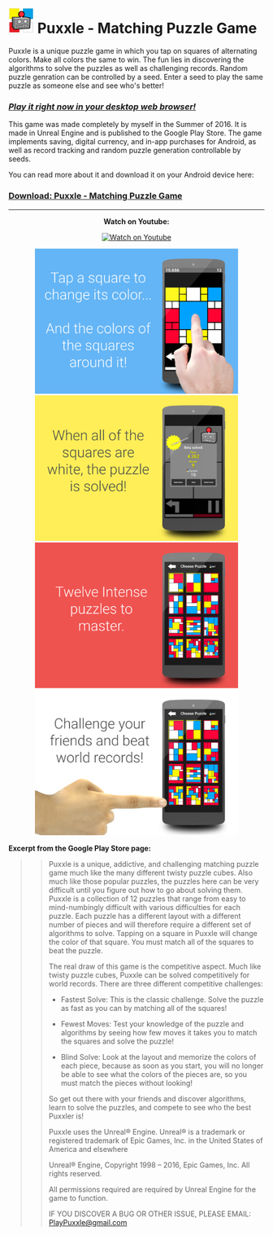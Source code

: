 <h1><img src="img/icon.webp" width="50">
Puxxle - Matching Puzzle Game
</h1>

Puxxle is a unique puzzle game in which you tap on squares of alternating colors. Make all colors the same to win. The fun lies in discovering the algorithms to solve the puzzles as well as challenging records. Random puzzle genration can be controlled by a seed. Enter a seed to play the same puzzle as someone else and see who's better!

### [*Play it right now in your desktop web browser!*](https://ryanawalters.github.io/Puxxle/)

This game was made completely by myself in the Summer of 2016. It is made in Unreal Engine and is published to the Google Play Store. The game implements saving, digital currency, and in-app purchases for Android, as well as record tracking and random puzzle generation controllable by seeds.

You can read more about it and download it on your Android device here:
### [Download: Puxxle - Matching Puzzle Game](https://play.google.com/store/apps/details?id=com.illiquid.puzzle)

---

<p align="center">
<b>Watch on Youtube:</b>  

<p align="center">
<a href="http://www.youtube.com/watch?feature=player_embedded&v=9pTmUcxPwwQ
" target="_blank"><img src="http://img.youtube.com/vi/9pTmUcxPwwQ/0.jpg" 
alt="Watch on Youtube" width="240" height="180" border="0" /></a>
</p>
</p>

<p align="center">
  <img src="img/1.png" width="400"> <img src="img/2.png" width="400"> <img src="img/3.png" width="400"> <img src="img/4.png" width="400">
</p>

**Excerpt from the Google Play Store page:**
<blockquote>
  <blockquote>
  <p>Puxxle is a unique, addictive, and challenging matching puzzle game much like the many different twisty puzzle cubes. Also much like those popular puzzles, the puzzles here can be very difficult until you figure out how to go about solving them. Puxxle is a collection of 12 puzzles that range from easy to mind-numbingly difficult with various difficulties for each puzzle. Each puzzle has a different layout with a different number of pieces and will therefore require a different set of algorithms to solve. Tapping on a square in Puxxle will change the color of that square. You must match all of the squares to beat the puzzle.

The real draw of this game is the competitive aspect. Much like twisty puzzle cubes, Puxxle can be solved competitively for world records. There are three different competitive challenges:

* Fastest Solve: This is the classic challenge. Solve the puzzle as fast as you can by matching all of the squares!

* Fewest Moves: Test your knowledge of the puzzle and algorithms by seeing how few moves it takes you to match the squares and solve the puzzle!

* Blind Solve: Look at the layout and memorize the colors of each piece, because as soon as you start, you will no longer be able to see what the colors of the pieces are, so you must match the pieces without looking!

So get out there with your friends and discover algorithms, learn to solve the puzzles, and compete to see who the best Puxxler is!



Puxxle uses the Unreal® Engine. Unreal® is a trademark or registered trademark of Epic Games, Inc. in the United States of America and elsewhere

Unreal® Engine, Copyright 1998 – 2016, Epic Games, Inc. All rights reserved.



All permissions required are required by Unreal Engine for the game to function.

IF YOU DISCOVER A BUG OR OTHER ISSUE, PLEASE EMAIL:
PlayPuxxle@gmail.com</p>
</blockquote>
</blockquote>

